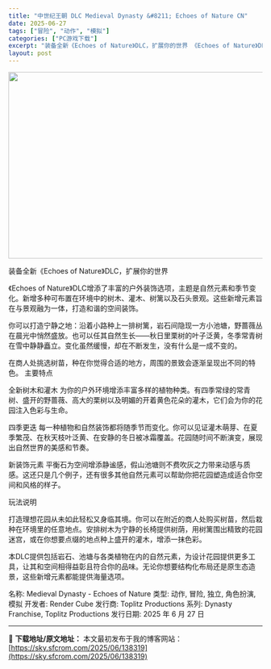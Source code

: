 ```yaml
---
title: "中世纪王朝 DLC Medieval Dynasty &#8211; Echoes of Nature CN"
date: 2025-06-27
tags: ["冒险", "动作", "模拟"]
categories: ["PC游戏下载"]
excerpt: "装备全新《Echoes of Nature》DLC，扩展你的世界 《Echoes of Nature》DLC增添了丰富的户外装饰选项，主题是自然元素和季节变化。新增多种可布置在环境中的树木、灌木、树篱以及石头景观。这些新增元素旨在与景观融为一体，打造和谐的空间装饰。 你可以打造宁静之地：沿着小路种上&hellip;"
layout: post
---
```


<img class="aligncenter size-full wp-image-138320" src="https://sky.sfcrom.com/wp-content/uploads/2025/06/2025062622444213.webp" alt="" width="660" height="370" />

装备全新《Echoes of Nature》DLC，扩展你的世界

《Echoes of Nature》DLC增添了丰富的户外装饰选项，主题是自然元素和季节变化。新增多种可布置在环境中的树木、灌木、树篱以及石头景观。这些新增元素旨在与景观融为一体，打造和谐的空间装饰。

你可以打造宁静之地：沿着小路种上一排树篱，岩石间隐现一方小池塘，野蔷薇丛在晨光中悄然盛放。也可以任其自然生长——秋日里栗树的叶子泛黄，冬季常青树在雪中静静矗立。变化虽然缓慢，却在不断发生，没有什么是一成不变的。

在商人处挑选树苗，种在你觉得合适的地方，周围的景致会逐渐呈现出不同的特色。
主要特点

全新树木和灌木
为你的户外环境增添丰富多样的植物种类。有四季常绿的常青树、盛开的野蔷薇、高大的栗树以及明媚的开着黄色花朵的灌木，它们会为你的花园注入色彩与生命。

四季更迭
每一种植物和自然装饰都将随季节而变化。你可以见证灌木萌芽、在夏季繁茂、在秋天枝叶泛黄、在安静的冬日被冰霜覆盖。花园随时间不断演变，展现出自然世界的美感和节奏。

新装饰元素
平衡石为空间增添静谧感，假山池塘则不费吹灰之力带来动感与质感。这还只是几个例子，还有很多其他自然元素可以帮助你把花园塑造成适合你空间和风格的样子。

玩法说明

打造理想花园从未如此轻松又身临其境。你可以在附近的商人处购买树苗，然后栽种在环境里的任意地点。安排树木为宁静的长椅提供树荫，用树篱围出精致的花园迷宫，或在你想要点缀的地点种上盛开的灌木，增添一抹色彩。

本DLC提供包括岩石、池塘与各类植物在内的自然元素，为设计花园提供更多工具，让其和空间相得益彰且符合你的品味。无论你想要结构化布局还是原生态造景，这些新增元素都能提供海量选项。

名称: Medieval Dynasty - Echoes of Nature
类型: 动作, 冒险, 独立, 角色扮演, 模拟
开发者: Render Cube
发行商: Toplitz Productions
系列: Dynasty Franchise, Toplitz Productions
发行日期: 2025 年 6 月 27 日

---
📖 **下载地址/原文地址：** 本文最初发布于我的博客网站：[https://sky.sfcrom.com/2025/06/138319](https://sky.sfcrom.com/2025/06/138319)
